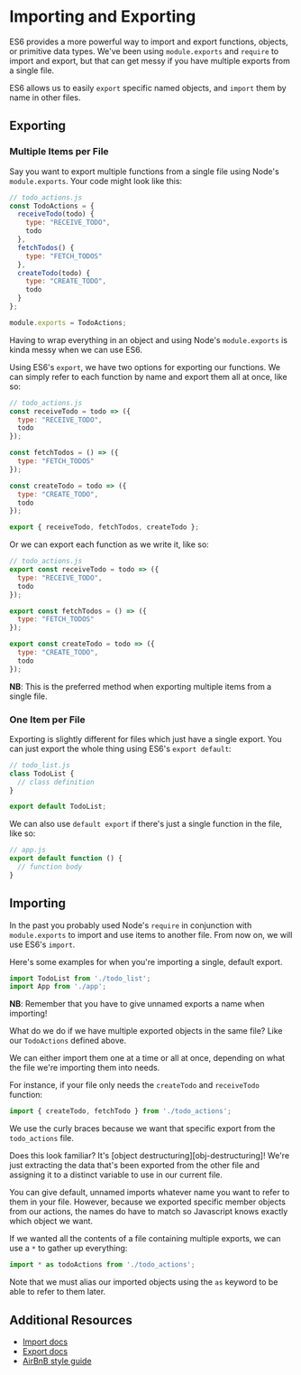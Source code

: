 # Importing and Exporting

ES6 provides a more powerful way to import and export functions, objects, or
primitive data types. We've been using `module.exports` and `require` to
import and export, but that can get messy if you have multiple exports from a
single file.

ES6 allows us to easily `export` specific named objects, and `import` them by
name in other files.

## Exporting

### Multiple Items per File

Say you want to export multiple functions from a single file using Node's
`module.exports`. Your code might look like this:

```javascript
// todo_actions.js
const TodoActions = {
  receiveTodo(todo) {
    type: "RECEIVE_TODO",
    todo
  },
  fetchTodos() {
    type: "FETCH_TODOS"
  },
  createTodo(todo) {
    type: "CREATE_TODO",
    todo
  }
};

module.exports = TodoActions;
```
Having to wrap everything in an object and using Node's `module.exports` is kinda messy when we can use ES6.

Using ES6's `export`, we have two options for exporting our functions. We can simply refer to each function by name and export them all at once, like so:

```javascript
// todo_actions.js
const receiveTodo = todo => ({
  type: "RECEIVE_TODO",
  todo
});

const fetchTodos = () => ({
  type: "FETCH_TODOS"
});

const createTodo = todo => ({
  type: "CREATE_TODO",
  todo
});

export { receiveTodo, fetchTodos, createTodo };
```

Or we can export each function as we write it, like so:

```javascript
// todo_actions.js
export const receiveTodo = todo => ({
  type: "RECEIVE_TODO",
  todo
});

export const fetchTodos = () => ({
  type: "FETCH_TODOS"
});

export const createTodo = todo => ({
  type: "CREATE_TODO",
  todo
});
```

**NB**: This is the preferred method when exporting multiple items from
a single file.

### One Item per File
Exporting is slightly different for files which just have a single export.
You can just export the whole thing using ES6's `export default`:

```javascript
// todo_list.js
class TodoList {
  // class definition
}

export default TodoList;
```

We can also use `default export` if there's just a single function in the
file, like so:

```javascript
// app.js
export default function () {
  // function body
}
```

## Importing

In the past you probably used Node's `require` in conjunction with
`module.exports` to import and use items to another file. From now on, we will
use ES6's `import`.

Here's some examples for when you're importing a single, default export.

```javascript
import TodoList from './todo_list';
import App from './app';
```

**NB**: Remember that you have to give unnamed exports a name when importing!

What do we do if we have multiple exported objects in the same file? Like our
`TodoActions` defined above.

We can either import them one at a time or all at once, depending on what the
file we're importing them into needs.

For instance, if your file only needs the `createTodo` and `receiveTodo`
function:

```javascript
import { createTodo, fetchTodo } from './todo_actions';
```

We use the curly braces because we want that specific export from the
`todo_actions` file.

Does this look familiar? It's [object destructuring][obj-destructuring]! We're
just extracting the data that's been exported from the other file and assigning
it to a distinct variable to use in our current file.

You can give default, unnamed imports whatever name you want to refer to them
in your file. However, because we exported specific member objects from our
actions, the names do have to match so Javascript knows exactly which object
we want.

If we wanted all the contents of a file containing multiple exports, we can
use a `*` to gather up everything:

```javascript
import * as todoActions from './todo_actions';
```

Note that we must alias our imported objects using the `as` keyword to be able
to refer to them later.

## Additional Resources

* [Import docs](https://developer.mozilla.org/en-US/docs/Web/JavaScript/Reference/Statements/import)
* [Export docs](https://developer.mozilla.org/en-US/docs/Web/JavaScript/Reference/Statements/export)
* [AirBnB style guide](https://github.com/airbnb/javascript#modules)
